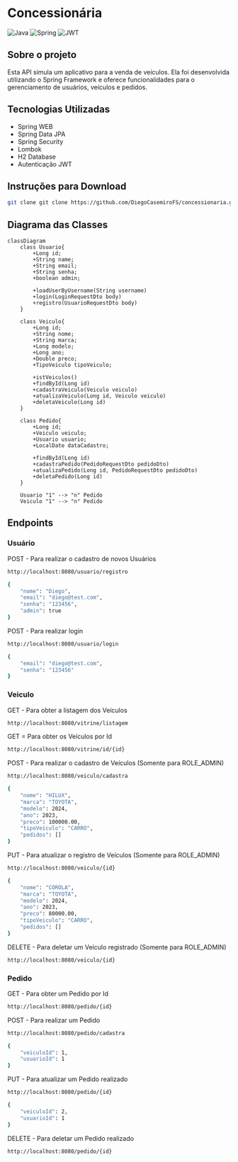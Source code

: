 # Concessionária
![Java](https://img.shields.io/badge/java-%23ED8B00.svg?style=for-the-badge&logo=openjdk&logoColor=white)
![Spring](https://img.shields.io/badge/spring-%236DB33F.svg?style=for-the-badge&logo=spring&logoColor=white)
![JWT](https://img.shields.io/badge/JWT-black?style=for-the-badge&logo=JSON%20web%20tokens)

## Sobre o projeto

Esta API simula um aplicativo para a venda de veículos. Ela foi desenvolvida utilizando o Spring Framework
e oferece funcionalidades para o gerenciamento de usuários, veículos e pedidos.

## Tecnologias Utilizadas

- Spring WEB
- Spring Data JPA
- Spring Security
- Lombok
- H2 Database
- Autenticação JWT

## Instruções para Download

```bash
git clone git clone https://github.com/DiegoCasemiroFS/concessionaria.git
```

## Diagrama das Classes

```mermaid
classDiagram
    class Usuario{
        +Long id;
        +String name;
        +String email;
        +String senha;
        +boolean admin;
        
        +loadUserByUsername(String username)
        +login(LoginRequestDto body)
        +registro(UsuarioRequestDto body)
    }
    
    class Veiculo{
        +Long id;
        +String nome;
        +String marca;
        +Long modelo;
        +Long ano;
        +Double preco;
        +TipoVeiculo tipoVeiculo;
        
        +istVeiculos()
        +findById(Long id)
        +cadastraVeiculo(Veiculo veiculo)
        +atualizaVeiculo(Long id, Veiculo veiculo)
        +deletaVeiculo(Long id)
    }
    
    class Pedido{
        +Long id;
        +Veiculo veiculo;
        +Usuario usuario;
        +LocalDate dataCadastro;
        
        +findById(Long id)
        +cadastraPedido(PedidoRequestDto pedidoDto)
        +atualizaPedido(Long id, PedidoRequestDto pedidoDto)
        +deletaPedido(Long id)
    }
    
    Usuario "1" --> "n" Pedido
    Veiculo "1" --> "n" Pedido
```

## Endpoints

### Usuário

POST - Para realizar o cadastro de novos Usuários
```bash
http://localhost:8080/usuario/registro
```
```bash
{
    "nome": "Diego",
    "email": "diego@test.com",
    "senha": "123456",
    "admin": true
}
```

POST - Para realizar login
```bash
http://localhost:8080/usuario/login
```
```bash
{
    "email": "diego@test.com",
    "senha": "123456"
}
```

### Veiculo 

GET - Para obter a listagem dos Veículos
```bash
http://localhost:8080/vitrine/listagem
```

GET = Para obter os Veículos por Id
```bash
http://localhost:8080/vitrine/id/{id}
```

POST - Para realizar o cadastro de Veículos (Somente para ROLE_ADMIN)
```bash
http://localhost:8080/veiculo/cadastra
```
```bash
{
    "nome": "HILUX",
    "marca": "TOYOTA",
    "modelo": 2024,
    "ano": 2023,
    "preco": 100000.00,
    "tipoVeiculo": "CARRO",
    "pedidos": []
}
```

PUT - Para atualizar o registro de Veículos (Somente para ROLE_ADMIN)
```bash
http://localhost:8080/veiculo/{id}
```
```bash
{
    "nome": "COROLA",
    "marca": "TOYOTA",
    "modelo": 2024,
    "ano": 2023,
    "preco": 80000.00,
    "tipoVeiculo": "CARRO",
    "pedidos": []
}
```

DELETE - Para deletar um Veículo registrado (Somente para ROLE_ADMIN)
```bash
http://localhost:8080/veiculo/{id}
```

### Pedido

GET - Para obter um Pedido por Id
```bash
http://localhost:8080/pedido/{id}
```

POST - Para realizar um Pedido
```bash
http://localhost:8080/pedido/cadastra
```
```bash
{
    "veiculoId": 1,
    "usuarioId": 1
}
```

PUT - Para atualizar um Pedido realizado
```bash
http://localhost:8080/pedido/{id}
```
```bash
{
    "veiculoId": 2,
    "usuarioId": 1
}
```

DELETE - Para deletar um Pedido realizado
```bash
http://localhost:8080/pedido/{id}
```